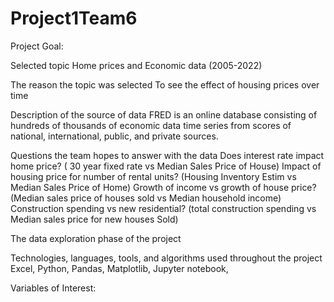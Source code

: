 # Project1Team6

Project Goal: 

Selected topic
Home prices and Economic data (2005-2022)

The reason the topic was selected
To see the effect of housing prices over time

Description of the source of data
FRED is an online database consisting of hundreds of thousands of economic data time series from scores of national, international, public, and private sources.

Questions the team hopes to answer with the data
Does interest rate impact home price? ( 30 year fixed rate vs Median Sales Price of House)
Impact of housing price for number of rental units?  (Housing Inventory Estim vs Median Sales Price of Home)
Growth of income vs growth of house price? (Median sales price of houses sold vs Median household income)
Construction spending vs new residential? (total construction spending vs Median sales price for new houses Sold)

The data exploration phase of the project



Technologies, languages, tools, and algorithms used throughout the project
Excel, Python, Pandas, Matplotlib, Jupyter notebook, 


Variables of Interest:
